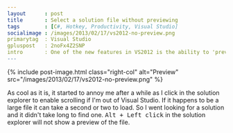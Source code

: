 ```yaml
---
layout      : post
title       : Select a solution file without previewing
tags        : [C#, Hotkey, Productivity, Visual Studio]
socialimage : /images/2013/02/17/vs2012-no-preview.png
primarytag  : Visual Studio
gpluspost   : 2noFx4Z2SNP
intro       : One of the new features in VS2012 is the ability to 'preview' a file instead of opening it fully which will open it in the 'preview' pane (docked to the right). To do this <kbd><kbd>Left click</kbd></kbd> on the file in the solution explorer. The great thing about it is that you can only have one preview open at a time. So when you're searching for something looking through several files in the process, the ones that aren't needed will close themselves.
---
```


{% include post-image.html class="right-col" alt="Preview" src="/images/2013/02/17/vs2012-no-preview.png" %}

As cool as it is, it started to annoy me after a while as I click in the solution explorer to enable scrolling if I'm out of Visual Studio. If it happens to be a large file it can take a second or two to load. So I went looking for a solution and it didn't take long to find one. <kbd><kbd>Alt</kbd> + <kbd>Left click</kbd></kbd> in the solution explorer will not show a preview of the file.

<div class="clear"><!----></div>
